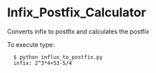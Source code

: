 # Infix_Postfix_Calculator
Converts infix to postfix and calculates the postfix

To execute type:

``` 
  $ python influx_to_postfix.py
  infix: 2^3*4+53-5/4
```
